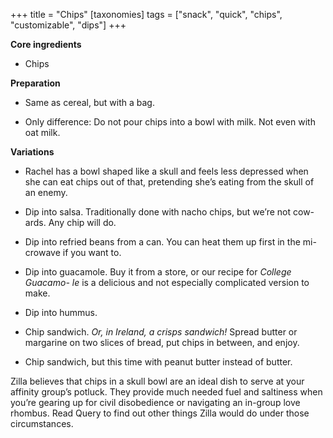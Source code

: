 +++
title = "Chips"
[taxonomies]
tags = ["snack", "quick", "chips", "customizable", "dips"]
+++

**Core ingredients**
- Chips

**Preparation**
- Same as cereal, but with a bag.

- Only difference: Do not pour chips into a bowl with milk. Not even with
oat milk.

**Variations**
- Rachel has a bowl shaped like a skull and feels less depressed when she
can eat chips out of that, pretending she’s eating from the skull of an
enemy.

- Dip into salsa. Traditionally done with nacho chips, but we’re not cow-
ards. Any chip will do.

- Dip into refried beans from a can. You can heat them up first in the mi-
crowave if you want to.

- Dip into guacamole. Buy it from a store, or our recipe for _College Guacamo-
le_ is a delicious and not especially complicated version to make.

- Dip into hummus.

- Chip sandwich. _Or, in Ireland, a crisps sandwich!_ Spread butter or margarine
on two slices of bread, put chips in between, and enjoy.

- Chip sandwich, but this time with peanut butter instead of butter.

Zilla believes that chips in a skull bowl are an ideal dish to serve at your
affinity group’s potluck. They provide much needed fuel and saltiness when
you’re gearing up for civil disobedience or navigating an in-group love
rhombus. Read Query to find out other things Zilla would do under those
circumstances.